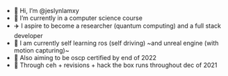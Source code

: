 - 👋 Hi, I’m @jeslynlamxy
- 🌱 I’m currently in a computer science course
- ✈️ I aspire to become a researcher (quantum computing) and a full stack developer
- 🚧 I am currently self learning ros (self driving) ~and unreal engine (with motion capturing)~
- 🚧 Also aiming to be oscp certified by end of 2022
- 🚧 Through ceh + revisions + hack the box runs throughout dec of 2021

